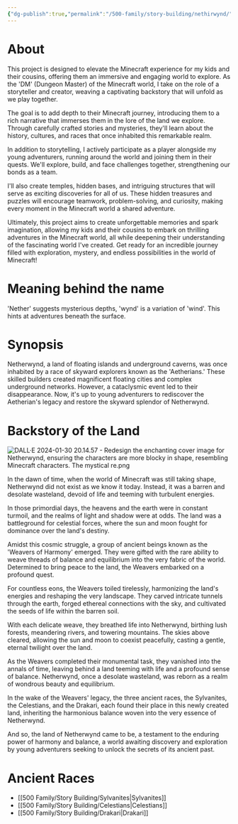 ```yaml
---
{"dg-publish":true,"permalink":"/500-family/story-building/nethirwynd/"}
---
```


# About
This project is designed to elevate the Minecraft experience for my kids and their cousins, offering them an immersive and engaging world to explore. As the 'DM' (Dungeon Master) of the Minecraft world, I take on the role of a storyteller and creator, weaving a captivating backstory that will unfold as we play together.

The goal is to add depth to their Minecraft journey, introducing them to a rich narrative that immerses them in the lore of the land we explore. Through carefully crafted stories and mysteries, they'll learn about the history, cultures, and races that once inhabited this remarkable realm.

In addition to storytelling, I actively participate as a player alongside my young adventurers, running around the world and joining them in their quests. We'll explore, build, and face challenges together, strengthening our bonds as a team.

I'll also create temples, hidden bases, and intriguing structures that will serve as exciting discoveries for all of us. These hidden treasures and puzzles will encourage teamwork, problem-solving, and curiosity, making every moment in the Minecraft world a shared adventure.

Ultimately, this project aims to create unforgettable memories and spark imagination, allowing my kids and their cousins to embark on thrilling adventures in the Minecraft world, all while deepening their understanding of the fascinating world I've created. Get ready for an incredible journey filled with exploration, mystery, and endless possibilities in the world of Minecraft!
# Meaning behind the name
'Nether' suggests mysterious depths, 'wynd' is a variation of 'wind'. This hints at adventures beneath the surface.

# Synopsis
Netherwynd, a land of floating islands and underground caverns, was once inhabited by a race of skyward explorers known as the 'Aetherians.' These skilled builders created magnificent floating cities and complex underground networks. However, a cataclysmic event led to their disappearance. Now, it's up to young adventurers to rediscover the Aetherian's legacy and restore the skyward splendor of Netherwynd.


# Backstory of the Land
![DALL·E 2024-01-30 20.14.57 - Redesign the enchanting cover image for Netherwynd, ensuring the characters are more blocky in shape, resembling Minecraft characters. The mystical re.png](/img/user/DALL%C2%B7E%202024-01-30%2020.14.57%20-%20Redesign%20the%20enchanting%20cover%20image%20for%20Netherwynd,%20ensuring%20the%20characters%20are%20more%20blocky%20in%20shape,%20resembling%20Minecraft%20characters.%20The%20mystical%20re.png)

In the dawn of time, when the world of Minecraft was still taking shape, Netherwynd did not exist as we know it today. Instead, it was a barren and desolate wasteland, devoid of life and teeming with turbulent energies.

In those primordial days, the heavens and the earth were in constant turmoil, and the realms of light and shadow were at odds. The land was a battleground for celestial forces, where the sun and moon fought for dominance over the land's destiny.

Amidst this cosmic struggle, a group of ancient beings known as the 'Weavers of Harmony' emerged. They were gifted with the rare ability to weave threads of balance and equilibrium into the very fabric of the world. Determined to bring peace to the land, the Weavers embarked on a profound quest.

For countless eons, the Weavers toiled tirelessly, harmonizing the land's energies and reshaping the very landscape. They carved intricate tunnels through the earth, forged ethereal connections with the sky, and cultivated the seeds of life within the barren soil.

With each delicate weave, they breathed life into Netherwynd, birthing lush forests, meandering rivers, and towering mountains. The skies above cleared, allowing the sun and moon to coexist peacefully, casting a gentle, eternal twilight over the land.

As the Weavers completed their monumental task, they vanished into the annals of time, leaving behind a land teeming with life and a profound sense of balance. Netherwynd, once a desolate wasteland, was reborn as a realm of wondrous beauty and equilibrium.

In the wake of the Weavers' legacy, the three ancient races, the Sylvanites, the Celestians, and the Drakari, each found their place in this newly created land, inheriting the harmonious balance woven into the very essence of Netherwynd.

And so, the land of Netherwynd came to be, a testament to the enduring power of harmony and balance, a world awaiting discovery and exploration by young adventurers seeking to unlock the secrets of its ancient past.

# Ancient Races
- [[500 Family/Story Building/Sylvanites\|Sylvanites]]
- [[500 Family/Story Building/Celestians\|Celestians]]
- [[500 Family/Story Building/Drakari\|Drakari]]